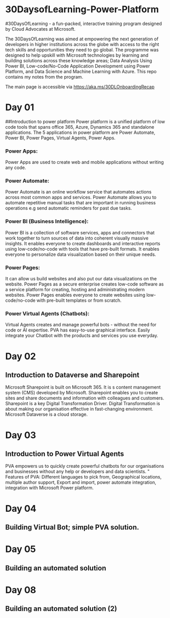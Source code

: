 
# 30DaysofLearning-Power-Platform

#30DaysOfLearning - a fun-packed, interactive training program designed by Cloud Advocates at Microsoft.

The 30DaysOfLearning was aimed at empowering the next generation of developers in higher institutions across the globe with access to the right tech skills and opportunities they need to go global.
 The programme was designed to help upskill with Microsoft technologies by learning and building solutions across these knowledge areas; Data Analysis Using Power BI, Low-code/No-Code Application Development using Power Platform, and Data Science and Machine Learning with Azure. This repo contains my notes from the program. 

The main page is accessible via https://aka.ms/30DLOnboardingRecap



# Day 01
##Introduction to power platform
Power platform is a unified platform of low code tools that spans office 365, Azure, Dynamics 365 and standalone applications.
The 5 applications in power platform are Power Automate, Power BI, Power Pages, Virtual Agents, Power Apps.
 ### Power Apps: 
Power Apps are used to create web and mobile applications without writing any code.
### Power Automate:
Power Automate is an online workflow service that automates actions across most common apps and services. Power Automate allows you to automate repetitive manual tasks that are important in running business operations e.g send automatic reminders for past due tasks.
### Power BI (Business Intelligence):
Power BI is a collection of software services, apps and connectors that work together to turn sources of data into coherent visually massive insights. 
It enables everyone to create dashboards and interactive reports using low-code/no-code with tools that have pre-built formats. It enables everyone to personalize data visualization based on their unique needs.
### Power Pages:
It can allow us build websites and also put our data visualizations on the website. Power Pages as a secure enterprise creates low-code software as a service platform for creating, hosting and administrating modern websites. Power Pages enables everyone to create websites using low-code/no-code with pre-built templates or from scratch.
### Power Virtual Agents (Chatbots):
Virtual Agents creates and manage powerful bots - without the need for code or AI expertise. PVA has easy-to-use graphical interface. Easily integrate your Chatbot with the products and services you use everyday.

# Day 02
## Introduction to Dataverse and Sharepoint 
Microsoft Sharepoint is built on Microsoft 365. It is s content management system (CMS) developed by Microsoft. Sharepoint enables you to create sites and share documents and information with colleagues and customers. 
Sharepoint is a key Digital Transformation Driver. Digital Transformation is about making our organisation effective in fast-changing environment.
Microsoft Dataverse is a cloud storage.

# Day 03
## Introduction to Power Virtual Agents
PVA empowers us to quickly create powerful chatbots for our organisations and businesses without any help or developers and data scientists. "
Features of PVA:
Different languages to pick from, Geographical locations, multiple author support, Export and import, power automate integration, integration with Microsoft Power platform.

# Day 04
## Building Virtual Bot; simple PVA solution.

# Day 05
## Building an automated solution

# Day 08
## Building an automated solution (2)

